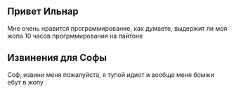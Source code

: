 ## Привет Ильнар 


Мне очень нравится программирование, как думаете, выдержит ли моя жопа 10 часов прогрммирования на пайтоне 

## Извинения для Софы 

Соф, извини меня пожалуйста, я тупой идиот и вообще меня бомжи ебут в жопу  

